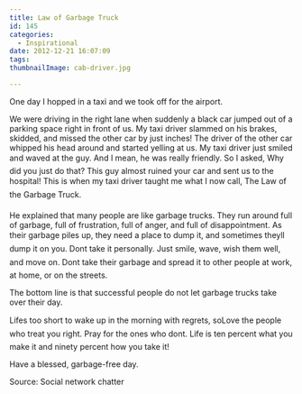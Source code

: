 ```yaml
---
title: Law of Garbage Truck
id: 145
categories:
  - Inspirational
date: 2012-12-21 16:07:09
tags:
thumbnailImage: cab-driver.jpg

---
```

One day I hopped in a taxi and we took off for the airport.
<!--more-->

We were driving in the right lane when suddenly a black car jumped out of a parking space right in front of us. My taxi driver slammed on his brakes, skidded, and missed the other car by just inches! The driver of the other car whipped his head around and started yelling at us. My taxi driver just smiled and waved at the guy. And I mean, he was really friendly. So I asked, Why did you just do that? This guy almost ruined your car and sent us to the hospital!
This is when my taxi driver taught me what I now call, The Law of the Garbage Truck.

He explained that many people are like garbage trucks. They run around full of garbage, full of frustration, full of anger, and full of disappointment. As their garbage piles up, they need a place to dump it, and sometimes theyll dump it on you. Dont take it personally. Just smile, wave, wish them well, and move on. Dont take their garbage and spread it to other people at work, at home, or on the streets.

The bottom line is that successful people do not let garbage trucks take over their day.

Lifes too short to wake up in the morning with regrets, soLove the people who treat you right. Pray for the ones who dont. Life is ten percent what you make it and ninety percent how you take it!

Have a blessed, garbage-free day.

Source: Social network chatter
